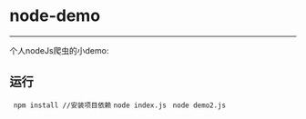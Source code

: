 # node-demo

---
个人nodeJs爬虫的小demo: 

## 运行

` npm install //安装项目依赖`
` node index.js `
` node demo2.js`
